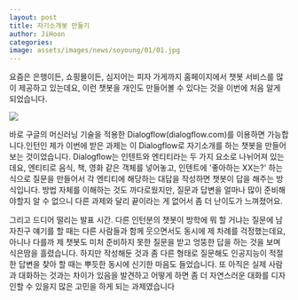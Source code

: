 ```yaml
---
layout: post
title: 자기소개봇 만들기
author: JiHoon 
categories: 
image: assets/images/news/soyoung/01/01.jpg
---
```

요즘은 은행이든, 쇼핑몰이든, 심지어는 피자 가게까지 홈페이지에서 챗봇 서비스를 많이 제공하고 있는데요, 이런 챗봇을 개인도 만들어볼 수 있다는 것을 이번에 처음 알게 되었습니다. 

<img src="{{site.baseurl}}/assets/images/news/soyoung/01/01.jpg">

바로 구글의 머신러닝 기술을 적용한 Dialogflow(dialogflow.com)를 이용하면 가능합니다.인턴인 제가 이번에 받은 과제는 이 Dialogflow로 자기소개를 하는 챗봇을 만들어보는 것이었습니다. Dialogflow는 인텐트와 엔티티라는 두 가지 요소로 나뉘어져 있는데요, 엔티티로 음식, 책, 영화 같은 객체를 넣어놓고, 인텐트에 '좋아하는 XX는?' 하는 식으로 질문을 만들어서 각 엔티티에 해당하는 대답을 작성하면 챗봇이 답을 해주는 방식입니다. 방법 자체를 이해하는 것도 까다로웠지만, 질문과 답변을 얼마나 많이 준비해야할지 알 수 없으니 다른 과제와 달리 끝이라는 게 없어서 좀 더 난이도가 느껴졌어요.

그리고 드디어 떨리는 발표 시간. 다른 인턴분의 챗봇이 방학에 뭐 할 거냐는 질문에 남자친구 얘기를 할 때는 다른 사람들과 함께 웃으면서도 동시에 제 차례를 걱정했는데요, 아니나 다를까 제 챗봇도 미처 준비하지 못한 질문을 받고 엉뚱한 답을 하는 것을 보며 식은땀을 흘렸습니다. 하지만 작성해둔 것과 좀 다른 형태로 질문해도 인공지능이 적절한 답변을 찾아 할 때는 뿌듯한 동시에 신기한 마음도 들었습니다. 또 아직은 실제 사람과 대화하는 것과는 차이가 있음을 발견하고 어떻게 하면 좀 더 자연스러운 대화를 디자인할 수 있을지 많은 고민을 하게 되는 과제였습니다


